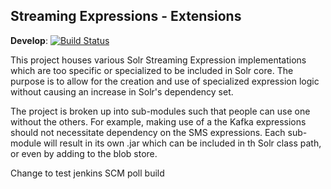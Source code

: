 ## Streaming Expressions - Extensions

**Develop**: [![Build Status](https://travis-ci.org/dennisgove/streaming-expressions.svg?branch=develop)](https://travis-ci.org/dennisgove/streaming-expressions)

This project houses various Solr Streaming Expression implementations which are too specific or specialized to be included in Solr core. The purpose is to allow for the creation and use of specialized expression logic without causing an increase in Solr's dependency set.

The project is broken up into sub-modules such that people can use one without the others. For example, making use of a the Kafka expressions should not necessitate dependency on the SMS expressions. Each sub-module will result in its own .jar which can be included in th Solr class path, or even by adding to the blob store.

Change to test jenkins SCM poll build
